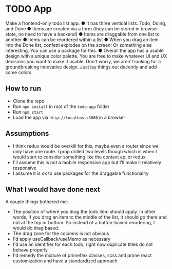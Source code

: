 # TODO App

Make a frontend-only todo list app.
● It has three vertical lists. Todo, Doing, and Done
● Items are created via a form (they can be stored in browser state, no need to have a backend)
● Items are draggable from one list to another
● Items can be reordered within a list
● When you drag an item into the Done list, confetti explodes on the screen! Or something else interesting. You can use a package for this.
● Overall the app has a usable design with a unique color palette. You are free to make whatever UI and UX decisions you want to make it usable. Don't worry, we aren't looking for a groundbreaking innovative design. Just lay things out decently and add some colors.

## How to run

-   Clone the repo
-   Run `npm install` in root of the `todo-app` folder
-   Run `npm start`
-   Load the app via `http://localhost:3000` in a browser

## Assumptions

-   I think redux would be overkill for this, maybe even a router since we only have one route. I prop drilled two levels though which is when I would start to consider something like the context api or redux.
-   I'll assume this is not a mobile responsive app but I'll make it relatively responsive
-   I assume it is ok to use packages for the draggable functionality

## What I would have done next

A couple things bothered me:

-   The position of where you drag the todo item should apply. In other words, if you drag an item to the middle of the list, it should go there and not at the top or bottom. So instead of a button-based reordering, I would do drag based.
-   The drag zone for the columns is not obvious
-   I'd apply useCallback/useMemo as necessary
-   I'd use an identifier for each todo, right now duplicate titles do not behave properly
-   I'd remedy the mixture of primeflex classes, scss and prime react customization and have a standardized approach
